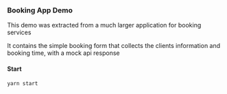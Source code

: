 ### Booking App Demo

This demo was extracted from a much larger application for booking services

It contains the simple booking form that collects the clients information and booking time, with a mock api response

#### Start

`yarn start`
